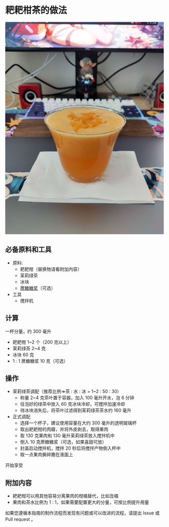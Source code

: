 # 耙耙柑茶的做法

![citrus-tea](耙耙柑茶/citrus-tea.jpg)

## 必备原料和工具

- 原料:
  - 耙耙柑（替换物请看附加内容）
  - 茉莉绿茶
  - 冰块
  - [蔗糖糖浆](../condiment/蔗糖糖浆.md)（可选）
- 工具
  - 搅拌机

## 计算

一杯分量，约 300 毫升

- 耙耙柑 1~2 个（200 克以上）
- 茉莉绿茶 2~4 克
- 冰块 60 克
- 1 : 1 蔗糖糖浆 10 克（可选）

## 操作

- 茉莉绿茶调配（推荐比例=>茶 : 水 : 冰 = 1~2 : 50 : 30）
  - 称量 2~4 克茶叶置于容器，加入 100 毫升开水，泡 6 分钟
  - 往泡好的绿茶中放入 60 克冰块冷却，可搅拌加速冷却
  - 待冰块消失后，将茶叶过滤得到茉莉绿茶茶水约 160 毫升
- 正式调配
  - 选择一个杯子，建议使用容量在大约 300 毫升的透明玻璃杯
  - 取出耙耙柑的肉瓣，并将外皮剥去，取得果肉
  - 取 130 克果肉和 130 毫升茉莉绿茶放入搅拌机中
  - 倒入 10 克蔗糖糖浆（可选，如果喜甜可放）
  - 封盖启动搅拌机，搅拌 20 秒后将搅拌产物倒入杯中
  - 取一点果肉撕碎撒在液面上

开始享受

## 附加内容

- 耙耙柑可以用其他容易分离果肉的柑橘替代，比如丑橘
- 果肉和茶水比例为 1 : 1，如果需要配置更大的分量，可按比例提升用量

如果您遵循本指南的制作流程而发现有问题或可以改进的流程，请提出 Issue 或 Pull request 。
